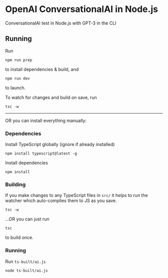 # OpenAI ConversationalAI in Node.js

ConversationalAI test in Node.js with GPT-3 in the CLI

## Running
Run 
```
npm run prep
```
to install dependencies & build, and
```
npm run dev
```
to launch.

To watch for changes and build on save, run
```
tsc -w
```
-----

OR you can install everything manually:

### Dependencies
Install TypeScript globally (ignore if already installed)
```
npm install typescript@latest -g
```
Install dependencies
```
npm install
```

### Building
If you make changes to any TypeScript files in `src/` it helps to run the watcher which auto-complies them to JS as you save.
```
tsc -w
```
...OR you can just run 
```
tsc
```
to build once.

### Running
Run `ts-built/ai.js`
```
node ts-built/ai.js
```
